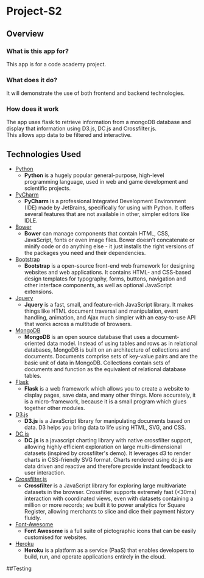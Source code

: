 # Project-S2

## Overview

### What is this app for?
This app is for a code academy project.   
 

### What does it do?
It will demonstrate the use of both frontend and backend technologies.
 

### How does it work
The app uses flask to retrieve information from a mongoDB database and display that information using D3.js, DC.js and Crossfilter.js.  
This allows app data to be filtered and interactive. 

## Technologies Used

- [Python](https://www.python.org/)
  - **Python** is a hugely popular general-purpose, high-level programming language, used in web and 
    game development and scientific projects.
- [PyCharm](https://www.jetbrains.com/pycharm/)
  - **PyCharm** is a professional Integrated Development Environment (IDE) made by JetBrains, 
    specifically for using with Python. It offers several features that are not available in other, 
    simpler editors like IDLE. 
- [Bower](https://bower.io/)
  - **Bower** can manage components that contain HTML, CSS, JavaScript, fonts or even image files. Bower doesn’t 
    concatenate or minify code or do anything else - it just installs the right versions of the packages you need and
    their dependencies.
- [Bootstrap](http://getbootstrap.com/)
  - **Bootstrap** is a open-source front-end web framework for designing websites and web applications. It
    contains HTML- and CSS-based design templates for typography, forms, buttons, navigation and other interface 
    components, as well as optional JavaScript extensions.
- [Jquery](https://jquery.com)
  - **Jquery** is a fast, small, and feature-rich JavaScript library. It makes things like 
    HTML document traversal and manipulation, event handling, animation, and Ajax much simpler with an
    easy-to-use API that works across a multitude of browsers.
- [MongoDB](https://www.mongodb.com/)
  - **MongoDB** is an open source database that uses a document-oriented data model.
    Instead of using tables and rows as in relational databases, MongoDB is built on an architecture of 
    collections and documents. Documents comprise sets of key-value pairs and are the basic unit of data
    in MongoDB. Collections contain sets of documents and function as the equivalent of relational 
    database tables. 
- [Flask](http://flask.pocoo.org/)
  - **Flask** is a web framework which allows you to create a website to display pages, save data,
    and many other things. More accurately, it is a micro-framework, because it is a small program which 
    glues together other modules. 
- [D3.js](https://d3js.org/)
  - **D3.js** is a JavaScript library for manipulating documents based on data. D3 helps you bring data to life using 
    HTML, SVG, and CSS. 
- [DC.js](https://dc-js.github.io/dc.js/)
  - **DC.js** is a javascript charting library with native crossfilter support, allowing highly efficient 
    exploration on large multi-dimensional datasets (inspired by crossfilter's demo). It leverages d3 to render charts 
    in CSS-friendly SVG format. Charts rendered using dc.js are data driven and reactive and therefore provide instant 
    feedback to user interaction.
- [Crossfilter.js](http://square.github.io/crossfilter/)
  - **Crossfilter** is a JavaScript library for exploring large multivariate datasets in the browser. 
    Crossfilter supports extremely fast (<30ms) interaction with coordinated views, even with datasets containing a 
    million or more records; we built it to power analytics for Square Register, allowing merchants to slice and dice 
    their payment history fluidly.
- [Font-Awesome](http://fontawesome.io/)
  - **Font Awesome** is a full suite of pictographic icons that can be easily customised for websites.
- [Heroku](https://www.heroku.com/)
  - **Heroku** is a platform as a service (PaaS) that enables developers to build, run, and operate applications 
    entirely in the cloud.
    
##Testing 
